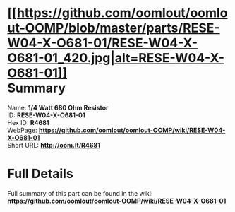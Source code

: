 
[[https://github.com/oomlout/oomlout-OOMP/blob/master/parts/RESE-W04-X-O681-01/RESE-W04-X-O681-01_420.jpg|alt=RESE-W04-X-O681-01]]     
Summary
=================
  
Name: __1/4 Watt 680 Ohm Resistor__    
ID: __RESE-W04-X-O681-01__   
Hex ID: __R4681__   
WebPage: __https://github.com/oomlout/oomlout-OOMP/wiki/RESE-W04-X-O681-01__   
Short URL: __http://oom.lt/R4681__   

Full Details
==========================
Full summary of this part can be found in the wiki:   
__https://github.com/oomlout/oomlout-OOMP/wiki/RESE-W04-X-O681-01__    

